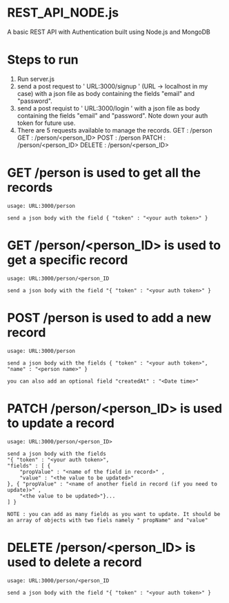 # REST_API_NODE.js
A basic REST API with Authentication built using Node.js and MongoDB

# Steps to run
1. Run server.js
2. send a post request to ' URL:3000/signup ' (URL -> localhost in my case) with a json file as body containing the fields "email" and "password".
3. send a post requist to ' URL:3000/login ' with a json file as body containing the fields "email" and "password". Note down your auth token for future use.
4. There are 5 requests available to manage the records.
	GET : /person
	GET : /person/<person_ID>
	POST : /person
	PATCH : /person/<person_ID>
	DELETE : /person/<person_ID>

# GET /person is used to get all the records
	usage: URL:3000/person
	
	send a json body with the field { "token" : "<your auth token>" }

# GET /person/<person_ID> is used to get a specific record
	usage: URL:3000/person/<person_ID
	
	send a json body with the field "{ "token" : "<your auth token>" }
	
# POST /person is used to add a new record
	usage: URL:3000/person
	
	send a json body with the fields { "token" : "<your auth token>", "name" : "<person name>" }
	
	you can also add an optional field "createdAt" : "<Date time>"
	
# PATCH /person/<person_ID> is used to update a record
	usage: URL:3000/person/<person_ID>
	
	send a json body with the fields 
	"{ "token" : "<your auth token>", 
	"fields" : [ { 
		"propValue" : "<name of the field in record>" , 
		"value" : "<the value to be updated>" 
	}, { "propValue" : "<name of another field in record (if you need to update)>" , 
		"<the value to be updated>"}... 
	] }
	
	NOTE : you can add as many fields as you want to update. It should be an array of objects with two fiels namely " propName" and "value"

# DELETE /person/<person_ID> is used to delete a record
	usage: URL:3000/person/<person_ID
	
	send a json body with the field "{ "token" : "<your auth token>" }
